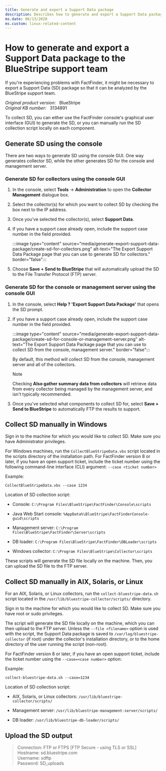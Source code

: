 ```yaml
---
title: Generate and export a Support Data package
description: Describes how to generate and export a Support Data package to the BlueStripe support team.
ms.date: 08/13/2020
ms.custom: linux-related-content
---
```

# How to generate and export a Support Data package to the BlueStripe support team

If you're experiencing problems with FactFinder, it might be necessary to export a Support Data (SD) package so that it can be analyzed by the BlueStripe support team.

_Original product version:_ &nbsp; BlueStripe  
_Original KB number:_ &nbsp; 3134891

To collect SD, you can either use the FactFinder console's graphical user interface (GUI) to generate the SD, or you can manually run the SD collection script locally on each component.

## Generate SD using the console

There are two ways to generate SD using the console GUI. One way generates collector SD, while the other generates SD for the console and management server.

### Generate SD for collectors using the console GUI

1. In the console, select **Tools** -> **Administration** to open the **Collector Management** dialogue box.

2. Select the collector(s) for which you want to collect SD by checking the box next to the IP address.

3. Once you've selected the collector(s), select **Support Data**.

4. If you have a support case already open, include the support case number in the field provided.

    :::image type="content" source="media/generate-export-support-data-package/create-sd-for-collectors.png" alt-text="The Export Support Data Package page that you can use to generate SD for collectors." border="false":::

5. Choose **Save + Send to BlueStripe** that will automatically upload the SD to the File Transfer Protocol (FTP) server.

### Generate SD for the console or management server using the console GUI

1. In the console, select **Help ? 'Export Support Data Package'** that opens the SD prompt.

2. If you have a support case already open, include the support case number in the field provided.

    :::image type="content" source="media/generate-export-support-data-package/create-sd-for-console-or-management-server.png" alt-text="The Export Support Data Package page that you can use to collect SD from the console, management server." border="false":::

    By default, this method will collect SD from the console, management server and all of the collectors.

    > [!NOTE]
    > Checking **Also gather summary data from collectors** will retrieve data from every collector being managed by the management server, and isn't typically recommended.

3. Once you've selected what components to collect SD for, select **Save + Send to BlueStripe** to automatically FTP the results to support.

## Collect SD manually in Windows

Sign in to the machine for which you would like to collect SD. Make sure you have Administrator privileges.

For Windows machines, run the `CollectBlueStripeData.vbs` script located in the scripts directory of the installation path. For FactFinder version 8 or later, if you have an open support ticket, include the ticket number using the following command-line interface (CLI) argument: `--case <ticket number>`

Example:

```console
CollectBlueStripeData.vbs --case 1234
```

Location of SD collection script:

- Console: `C:\Program Files\BlueStripe\FactFinder\Console\scripts`

- Java Web Start console: `%AppData%\BlueStripe\FactFinderConsole-guid\scripts`

- Management server: `C:\Program Files\BlueStripe\FactFinder\Server\scripts`

- DB loader: `C:\Program Files\BlueStripe\FactFinder\DBLoader\scripts`

- Windows collector: `C:\Program Files\BlueStripe\Collector\scripts`

These scripts will generate the SD file locally on the machine. Then, you can upload the SD file to the FTP server.

## Collect SD manually in AIX, Solaris, or Linux

For an AIX, Solaris, or Linux collectors, run the `collect-bluestripe-data.sh` script located in the `/usr/lib/bluestripe-collector/scripts/` directory.

Sign in to the machine for which you would like to collect SD. Make sure you have root or sudo privileges.

The script will generate the SD file locally on the machine, which you can then upload to the FTP server. Unless the `--file <filename>` option is used with the script, the Support Data package is saved to `/var/log/bluestripe-collector` (if root) under the collector's installation directory, or to the home directory of the user running the script (non-root).

For FactFinder version 8 or later, if you have an open support ticket, include the ticket number using the `--case=<case number>` option:

Example:

```console
collect-bluestripe-data.sh --case=1234
```

Location of SD collection script:

- AIX, Solaris, or Linux collectors: `/usr/lib/bluestripe-collector/scripts/`

- Management server: `/usr/lib/bluestripe-management-server/scripts/`

- DB loader: `/usr/lib/bluestripe-db-loader/scripts/`

## Upload the SD output

> Connection: FTP or FTPS [FTP Secure - using TLS or SSL]  
> Hostname: sd.bluestripe.com  
> Username: sdftp  
> Password: SD_uploads
